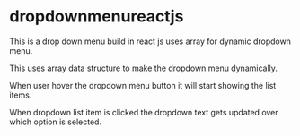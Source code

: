 # dropdownmenureactjs
This is a drop down menu  build in react js uses array for dynamic dropdown menu.

This uses array data structure to make the dropdown menu dynamically.

When user hover the dropdown menu button it will start showing the list items. 


When dropdown list item is clicked the dropdown text gets updated over which option is selected.

